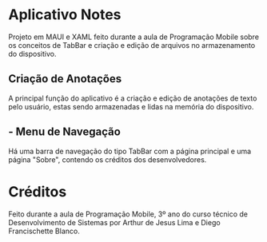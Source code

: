 # Aplicativo Notes
  Projeto em MAUI e XAML feito durante a aula de Programação Mobile sobre os conceitos de TabBar e criação e edição de arquivos no armazenamento do dispositivo.

## Criação de Anotações
  A principal função do aplicativo é a criação e edição de anotações de texto pelo usuário, estas sendo armazenadas e lidas na memória do dispositivo.

## - Menu de Navegação
Há uma barra de navegação do tipo TabBar com a página principal e uma página "Sobre", contendo os créditos dos desenvolvedores.

# Créditos
  Feito durante a aula de Programação Mobile, 3º ano do curso técnico de Desenvolvimento de Sistemas por Arthur de Jesus Lima e Diego Francischette Blanco.
